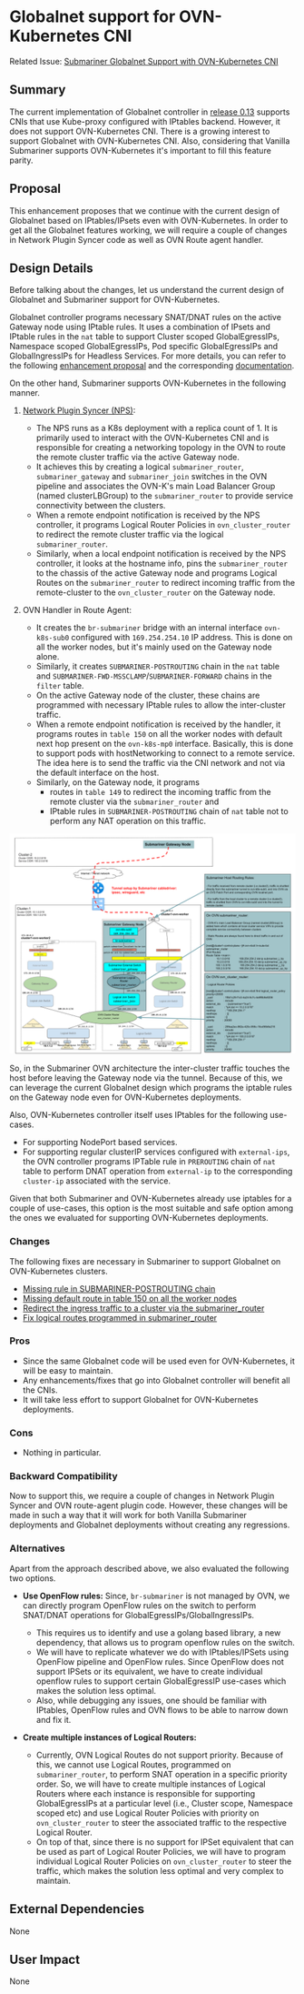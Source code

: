 # Globalnet support for OVN-Kubernetes CNI

Related Issue:
[Submariner Globalnet Support with OVN-Kubernetes CNI](https://github.com/submariner-io/enhancements/issues/97)

## Summary

The current implementation of Globalnet controller in [release 0.13](https://github.com/submariner-io/releases/releases/tag/v0.13.0)
supports CNIs that use Kube-proxy configured with IPtables backend. However, it does not support OVN-Kubernetes CNI.
There is a growing interest to support Globalnet with OVN-Kubernetes CNI. Also, considering that Vanilla Submariner
supports OVN-Kubernetes it's important to fill this feature parity.

## Proposal

This enhancement proposes that we continue with the current design of Globalnet based on IPtables/IPsets even with
OVN-Kubernetes. In order to get all the Globalnet features working, we will require a couple of changes in Network
Plugin Syncer code as well as OVN Route agent handler.

## Design Details

Before talking about the changes, let us understand the current design of Globalnet and Submariner support for OVN-Kubernetes.

Globalnet controller programs necessary SNAT/DNAT rules on the active Gateway node using IPtable rules.
It uses a combination of IPsets and IPtable rules in the `nat` table to support Cluster scoped GlobalEgressIPs,
Namespace scoped GlobalEgressIPs, Pod specific GlobalEgressIPs and GlobalIngressIPs for Headless Services.
For more details, you can refer to the following [enhancement proposal](./globalnet-enhancement2-0.md) and the
corresponding [documentation](https://submariner.io/getting-started/architecture/globalnet/).

On the other hand, Submariner supports OVN-Kubernetes in the following manner.

1. [Network Plugin Syncer (NPS)](https://submariner.io/getting-started/architecture/networkplugin-syncer):
   * The NPS runs as a K8s deployment with a replica count of 1.
      It is primarily used to interact with the OVN-Kubernetes CNI and is responsible for creating a networking
   topology in the OVN to route the remote cluster traffic via the active Gateway node.
   * It achieves this by creating a logical `submariner_router`, `submariner_gateway` and `submariner_join` switches
   in the OVN pipeline and associates the OVN-K's main Load Balancer Group (named clusterLBGroup) to the
   `submariner_router` to provide service connectivity between the clusters.
   * When a remote endpoint notification is received by the NPS controller, it programs Logical Router Policies in
   `ovn_cluster_router` to redirect the remote cluster traffic via the logical `submariner_router`.
   * Similarly, when a local endpoint notification is received by the NPS controller, it looks at the hostname info,
   pins the `submariner_router` to the chassis of the active Gateway node and programs Logical Routes on the
   `submariner_router` to redirect incoming traffic from the remote-cluster to the `ovn_cluster_router` on the
   Gateway node.

2. OVN Handler in Route Agent:
   * It creates the `br-submariner` bridge with an internal interface `ovn-k8s-sub0` configured with `169.254.254.10`
   IP address. This is done on all the worker nodes, but it's mainly used on the Gateway node alone.
   * Similarly, it creates `SUBMARINER-POSTROUTING` chain in the `nat` table and `SUBMARINER-FWD-MSSCLAMP`/`SUBMARINER-FORWARD`
   chains in the `filter` table.
   * On the active Gateway node of the cluster, these chains are programmed with necessary IPtable rules to allow the
   inter-cluster traffic.
   * When a remote endpoint notification is received by the handler, it programs routes in `table 150` on all the
   worker nodes with default next hop present on the `ovn-k8s-mp0` interface.
   Basically, this is done to support pods with hostNetworking to connect to a remote service.
   The idea here is to send the traffic via the CNI network and not via the default interface on the host.
   * Similarly, on the Gateway node, it programs
     * routes in `table 149` to redirect the incoming traffic from the remote cluster via the `submariner_router` and
     * IPtable rules in `SUBMARINER-POSTROUTING` chain of `nat` table not to perform any NAT operation on this traffic.

![SubmarinerOVNTopology](./images/ovn-submariner-architecture.svg)

So, in the Submariner OVN architecture the inter-cluster traffic touches the host before leaving the Gateway node via
the tunnel. Because of this, we can leverage the current Globalnet design which programs the iptable rules on the
Gateway node even for OVN-Kubernetes deployments.

Also, OVN-Kubernetes controller itself uses IPtables for the following use-cases.

* For supporting NodePort based services.
* For supporting regular clusterIP services configured with `external-ips`, the OVN controller programs IPTable rule
in `PREROUTING` chain of `nat` table to perform DNAT operation from `external-ip` to the corresponding `cluster-ip`
associated with the service.

Given that both Submariner and OVN-Kubernetes already use iptables for a couple of use-cases, this option is the
most suitable and safe option among the ones we evaluated for supporting OVN-Kubernetes deployments.

### Changes

The following fixes are necessary in Submariner to support Globalnet on OVN-Kubernetes clusters.

* [Missing rule in SUBMARINER-POSTROUTING chain](https://github.com/submariner-io/submariner/issues/1981)
* [Missing default route in table 150 on all the worker nodes](https://github.com/submariner-io/submariner/issues/1982)
* [Redirect the ingress traffic to a cluster via the submariner_router](https://github.com/submariner-io/submariner/issues/1983)
* [Fix logical routes programmed in submariner_router](https://github.com/submariner-io/submariner/issues/1984)

### Pros

* Since the same Globalnet code will be used even for OVN-Kubernetes, it will be easy to maintain.
* Any enhancements/fixes that go into Globalnet controller will benefit all the CNIs.
* It will take less effort to support Globalnet for OVN-Kubernetes deployments.

### Cons

* Nothing in particular.

### Backward Compatibility

Now to support this, we require a couple of changes in Network Plugin Syncer and OVN route-agent plugin code.
However, these changes will be made in such a way that it will work for both Vanilla Submariner deployments and
Globalnet deployments without creating any regressions.

### Alternatives

Apart from the approach described above, we also evaluated the following two options.

* **Use OpenFlow rules:** Since, `br-submariner` is not managed by OVN, we can directly program OpenFlow rules on the
  switch to perform SNAT/DNAT operations for GlobalEgressIPs/GlobalIngressIPs.
  * This requires us to identify and use a golang based library, a new dependency, that allows us to program openflow
  rules on the switch.
  * We will have to replicate whatever we do with IPtables/IPSets using OpenFlow pipeline and OpenFlow rules.
  Since OpenFlow does not support IPSets or its equivalent, we have to create individual openflow rules to support
  certain GlobalEgressIP use-cases which makes the solution less optimal.
  * Also, while debugging any issues, one should be familiar with IPtables, OpenFlow rules and OVN flows to be able to
  narrow down and fix it.

* **Create multiple instances of Logical Routers:**
  * Currently, OVN Logical Routes do not support priority. Because of this, we cannot use Logical Routes, programmed
  on `submariner_router`, to perform SNAT operation in a specific priority order.
  So, we will have to create multiple instances of Logical Routers where each instance is responsible for supporting
  GlobalEgressIPs at a particular level (i.e., Cluster scope, Namespace scoped etc) and use Logical Router Policies
  with priority on `ovn_cluster_router` to steer the associated traffic to the respective Logical Router.
  * On top of that, since there is no support for IPSet equivalent that can be used as part of Logical Router Policies,
  we will have to program individual Logical Router Policies on `ovn_cluster_router` to steer the traffic, which makes
  the solution less optimal and very complex to maintain.

## External Dependencies

None

## User Impact

None
